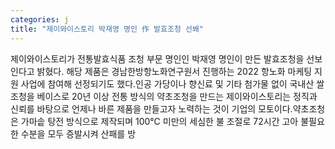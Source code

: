 ```yaml
---
categories: j
title: "제이와이스토리 박재영 명인 作 발효조청 선봬"
---
```

제이와이스토리가 전통발효식품 조청 부문 명인인 박재영 명인이 만든 발효조청을 선보인다고 밝혔다. 해당 제품은 경남한방항노화연구원서 진행하는 2022 항노화 마케팅 지원 사업에 참여해 선정되기도 했다.인공 가당이나 향신료 및 기타 첨가물 없이 국내산 쌀조청을 베이스로 20년 이상 전통 방식의 약초조청을 만드는 제이와이스토리는 정직과 신뢰를 바탕으로 언제나 바른 제품을 만들고자 노력하는 것이 기업의 모토이다.약초조청은 가마솥 탕전 방식으로 제작되며 100℃ 미만의 세심한 불 조절로 72시간 고아 불필요한 수분을 모두 증발시켜 산패를 방